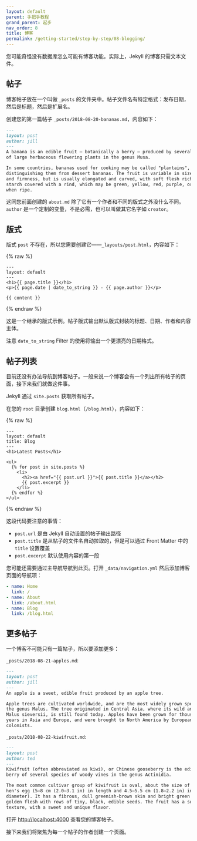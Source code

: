 ```yaml
---
layout: default
parent: 手把手教程
grand_parent: 起步
nav_order: 8
title: 博客
permalink: /getting-started/step-by-step/08-blogging/
---
```

您可能奇怪没有数据库怎么可能有博客功能。实际上，Jekyll 的博客只需文本文件。

## 帖子

博客帖子放在一个叫做 `_posts` 的文件夹中。帖子文件名有特定格式：发布日期，然后是标题，然后是扩展名。

创建您的第一篇帖子 `_posts/2018-08-20-bananas.md`，内容如下：

```markdown
---
layout: post
author: jill
---
A banana is an edible fruit – botanically a berry – produced by several kinds
of large herbaceous flowering plants in the genus Musa.

In some countries, bananas used for cooking may be called "plantains",
distinguishing them from dessert bananas. The fruit is variable in size, color,
and firmness, but is usually elongated and curved, with soft flesh rich in
starch covered with a rind, which may be green, yellow, red, purple, or brown
when ripe.
```

这同您前面创建的 `about.md` 除了它有一个作者和不同的版式之外没什么不同。`author` 是一个定制的变量，不是必需，也可以叫做其它名字如 `creator`。

## 版式

版式 `post` 不存在，所以您需要创建它——`_layouts/post.html`，内容如下：

{% raw %}
```liquid
---
layout: default
---
<h1>{{ page.title }}</h1>
<p>{{ page.date | date_to_string }} - {{ page.author }}</p>

{{ content }}
```
{% endraw %}

这是一个继承的版式示例。帖子版式输出默认版式封装的标题、日期、作者和内容主体。

注意 `date_to_string` Filter 的使用将输出一个更漂亮的日期格式。

## 帖子列表

目前还没有办法导航到博客帖子。一般来说一个博客会有一个列出所有帖子的页面，接下来我们就做这件事。

Jekyll 通过 `site.posts` 获取所有帖子。

在您的 `root` 目录创建 `blog.html`（`/blog.html`），内容如下：

{% raw %}
```liquid
---
layout: default
title: Blog
---
<h1>Latest Posts</h1>

<ul>
  {% for post in site.posts %}
    <li>
      <h2><a href="{{ post.url }}">{{ post.title }}</a></h2>
      {{ post.excerpt }}
    </li>
  {% endfor %}
</ul>
```
{% endraw %}

这段代码要注意的事情：

* `post.url` 是由 Jekyll 自动设置的帖子输出路径
* `post.title` 是从帖子的文件名自动拉取的，但是可以通过 Front Matter 中的 `title` 设置覆盖
* `post.excerpt` 默认使用内容的第一段

您可能还需要通过主导航导航到此页。打开 `_data/navigation.yml` 然后添加博客页面的导航项：

```yaml
- name: Home
  link: /
- name: About
  link: /about.html
- name: Blog
  link: /blog.html
```

## 更多帖子

一个博客不可能只有一篇帖子，所以要添加更多：

`_posts/2018-08-21-apples.md`:

```markdown
---
layout: post
author: jill
---
An apple is a sweet, edible fruit produced by an apple tree.

Apple trees are cultivated worldwide, and are the most widely grown species in
the genus Malus. The tree originated in Central Asia, where its wild ancestor,
Malus sieversii, is still found today. Apples have been grown for thousands of
years in Asia and Europe, and were brought to North America by European
colonists.
```

`_posts/2018-08-22-kiwifruit.md`:

```markdown
---
layout: post
author: ted
---
Kiwifruit (often abbreviated as kiwi), or Chinese gooseberry is the edible
berry of several species of woody vines in the genus Actinidia.

The most common cultivar group of kiwifruit is oval, about the size of a large
hen's egg (5–8 cm (2.0–3.1 in) in length and 4.5–5.5 cm (1.8–2.2 in) in
diameter). It has a fibrous, dull greenish-brown skin and bright green or
golden flesh with rows of tiny, black, edible seeds. The fruit has a soft
texture, with a sweet and unique flavor.
```

打开 <a href="http://localhost:4000" target="_blank" data-proofer-ignore>http://localhost:4000</a>
查看您的博客帖子。

接下来我们将聚焦为每一个帖子的作者创建一个页面。
